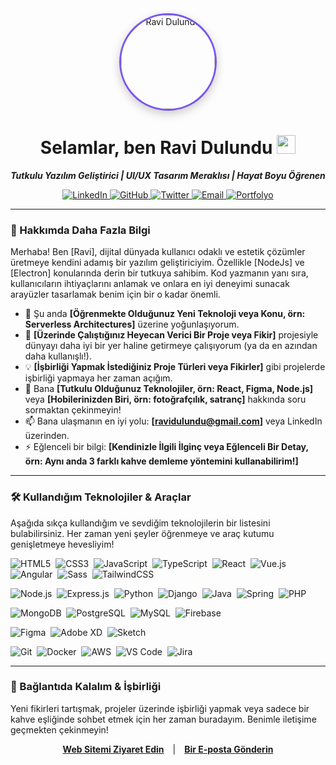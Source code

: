 <div align="center">

  <img src="https://ravidulundu.me/IMG_0946.jpg" alt="Ravi Dulundu" width="150" height="150" style="border-radius:50%; border: 3px solid #7955EC; box-shadow: 0px 5px 15px rgba(0,0,0,0.2);"/>

  <h1>Selamlar, ben Ravi Dulundu <img src="https://media.giphy.com/media/hvRJCLFzcasrR4ia7z/giphy.gif" width="30px"></h1>

  <p>
    <strong><i>Tutkulu Yazılım Geliştirici | UI/UX Tasarım Meraklısı | Hayat Boyu Öğrenen</i></strong>
  </p>

  <p>
    <a href="https://linkedin.com/in/#" target="_blank">
      <img src="https://img.shields.io/badge/LinkedIn-0077B5?style=for-the-badge&logo=linkedin&logoColor=white" alt="LinkedIn"/>
    </a>
    <a href="https://github.com/ravidulundu" target="_blank">
      <img src="https://img.shields.io/badge/GitHub-181717?style=for-the-badge&logo=github&logoColor=white" alt="GitHub"/>
    </a>
    <a href="https://twitter.com/ravidulundu" target="_blank">
      <img src="https://img.shields.io/badge/Twitter-1DA1F2?style=for-the-badge&logo=twitter&logoColor=white" alt="Twitter"/>
    </a>
    <a href="mailto:ravidulundu@gmail.com" target="_blank">
      <img src="https://img.shields.io/badge/Email-D14836?style=for-the-badge&logo=gmail&logoColor=white" alt="Email"/>
    </a>
      <a href="https://ravidulundu.me" target="_blank">
      <img src="https://img.shields.io/badge/Portfolyo-7955EC?style=for-the-badge&logo=Launchpad&logoColor=white" alt="Portfolyo"/>
    </a>
  </p>
</div>

---

### 👋 Hakkımda Daha Fazla Bilgi

Merhaba! Ben [Ravi], dijital dünyada kullanıcı odaklı ve estetik çözümler üretmeye kendini adamış bir yazılım geliştiriciyim. Özellikle [NodeJs] ve [Electron] konularında derin bir tutkuya sahibim. Kod yazmanın yanı sıra, kullanıcıların ihtiyaçlarını anlamak ve onlara en iyi deneyimi sunacak arayüzler tasarlamak benim için bir o kadar önemli.

* 🌱 Şu anda **[Öğrenmekte Olduğunuz Yeni Teknoloji veya Konu, örn: Serverless Architectures]** üzerine yoğunlaşıyorum.
* 🚀 **[Üzerinde Çalıştığınız Heyecan Verici Bir Proje veya Fikir]** projesiyle dünyayı daha iyi bir yer haline getirmeye çalışıyorum (ya da en azından daha kullanışlı!).
* 💡 **[İşbirliği Yapmak İstediğiniz Proje Türleri veya Fikirler]** gibi projelerde işbirliği yapmaya her zaman açığım.
* 💬 Bana **[Tutkulu Olduğunuz Teknolojiler, örn: React, Figma, Node.js]** veya **[Hobilerinizden Biri, örn: fotoğrafçılık, satranç]** hakkında soru sormaktan çekinmeyin!
* 📫 Bana ulaşmanın en iyi yolu: **[ravidulundu@gmail.com]** veya LinkedIn üzerinden.
* ⚡ Eğlenceli bir bilgi: **[Kendinizle İlgili İlginç veya Eğlenceli Bir Detay, örn: Aynı anda 3 farklı kahve demleme yöntemini kullanabilirim!]**

---

### 🛠️ Kullandığım Teknolojiler & Araçlar

Aşağıda sıkça kullandığım ve sevdiğim teknolojilerin bir listesini bulabilirsiniz. Her zaman yeni şeyler öğrenmeye ve araç kutumu genişletmeye hevesliyim!

<p align="left">
  <img src="https://img.shields.io/badge/HTML5-E34F26?style=for-the-badge&logo=html5&logoColor=white" alt="HTML5"/>&nbsp;
  <img src="https://img.shields.io/badge/CSS3-1572B6?style=for-the-badge&logo=css3&logoColor=white" alt="CSS3"/>&nbsp;
  <img src="https://img.shields.io/badge/JavaScript-F7DF1E?style=for-the-badge&logo=javascript&logoColor=black" alt="JavaScript"/>&nbsp;
  <img src="https://img.shields.io/badge/TypeScript-3178C6?style=for-the-badge&logo=typescript&logoColor=white" alt="TypeScript"/>&nbsp;
  <img src="https://img.shields.io/badge/React-61DAFB?style=for-the-badge&logo=react&logoColor=black" alt="React"/>&nbsp;
  <img src="https://img.shields.io/badge/Vue.js-4FC08D?style=for-the-badge&logo=vuedotjs&logoColor=white" alt="Vue.js"/>&nbsp;
  <img src="https://img.shields.io/badge/Angular-DD0031?style=for-the-badge&logo=angular&logoColor=white" alt="Angular"/>&nbsp;
  <img src="https://img.shields.io/badge/SASS-CC6699?style=for-the-badge&logo=sass&logoColor=white" alt="Sass"/>&nbsp;
  <img src="https://img.shields.io/badge/TailwindCSS-06B6D4?style=for-the-badge&logo=tailwindcss&logoColor=white" alt="TailwindCSS"/>&nbsp;
  <br/>

  <img src="https://img.shields.io/badge/Node.js-339933?style=for-the-badge&logo=nodedotjs&logoColor=white" alt="Node.js"/>&nbsp;
  <img src="https://img.shields.io/badge/Express.js-000000?style=for-the-badge&logo=express&logoColor=white" alt="Express.js"/>&nbsp;
  <img src="https://img.shields.io/badge/Python-3776AB?style=for-the-badge&logo=python&logoColor=white" alt="Python"/>&nbsp;
  <img src="https://img.shields.io/badge/Django-092E20?style=for-the-badge&logo=django&logoColor=white" alt="Django"/>&nbsp;
  <img src="https://img.shields.io/badge/Java-ED8B00?style=for-the-badge&logo=openjdk&logoColor=white" alt="Java"/>&nbsp;
  <img src="https://img.shields.io/badge/Spring-6DB33F?style=for-the-badge&logo=spring&logoColor=white" alt="Spring"/>&nbsp;
  <img src="https://img.shields.io/badge/PHP-777BB4?style=for-the-badge&logo=php&logoColor=white" alt="PHP"/>&nbsp;
  <br/>

  <img src="https://img.shields.io/badge/MongoDB-47A248?style=for-the-badge&logo=mongodb&logoColor=white" alt="MongoDB"/>&nbsp;
  <img src="https://img.shields.io/badge/PostgreSQL-4169E1?style=for-the-badge&logo=postgresql&logoColor=white" alt="PostgreSQL"/>&nbsp;
  <img src="https://img.shields.io/badge/MySQL-4479A1?style=for-the-badge&logo=mysql&logoColor=white" alt="MySQL"/>&nbsp;
  <img src="https://img.shields.io/badge/Firebase-FFCA28?style=for-the-badge&logo=firebase&logoColor=black" alt="Firebase"/>&nbsp;
  <br/>

  <img src="https://img.shields.io/badge/Figma-F24E1E?style=for-the-badge&logo=figma&logoColor=white" alt="Figma"/>&nbsp;
  <img src="https://img.shields.io/badge/Adobe%20XD-FF61F6?style=for-the-badge&logo=adobexd&logoColor=white" alt="Adobe XD"/>&nbsp;
  <img src="https://img.shields.io/badge/Sketch-F7B500?style=for-the-badge&logo=sketch&logoColor=black" alt="Sketch"/>&nbsp;
  <br/>

  <img src="https://img.shields.io/badge/Git-F05032?style=for-the-badge&logo=git&logoColor=white" alt="Git"/>&nbsp;
  <img src="https://img.shields.io/badge/Docker-2496ED?style=for-the-badge&logo=docker&logoColor=white" alt="Docker"/>&nbsp;
  <img src="https://img.shields.io/badge/Amazon_AWS-232F3E?style=for-the-badge&logo=amazonaws&logoColor=white" alt="AWS"/>&nbsp;
  <img src="https://img.shields.io/badge/VS_Code-007ACC?style=for-the-badge&logo=visualstudiocode&logoColor=white" alt="VS Code"/>&nbsp;
  <img src="https://img.shields.io/badge/Jira-0052CC?style=for-the-badge&logo=jira&logoColor=white" alt="Jira"/>&nbsp;
</p>

---

### 🤝 Bağlantıda Kalalım & İşbirliği

Yeni fikirleri tartışmak, projeler üzerinde işbirliği yapmak veya sadece bir kahve eşliğinde sohbet etmek için her zaman buradayım. Benimle iletişime geçmekten çekinmeyin!

<p align="center">
  <a href="[ravidulundu.me]" target="_blank" style="margin-right:10px;"><strong>Web Sitemi Ziyaret Edin</strong></a> |
  <a href="mailto:ravidulundu@gmail.com" style="margin-left:10px;"><strong>Bir E-posta Gönderin</strong></a>
</p>
